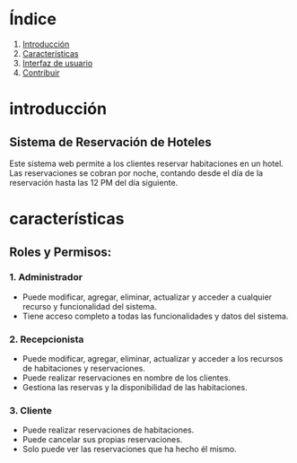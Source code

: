 # Índice

1. [Introducción](#introducción)
2. [Características](#características)
3. [Interfaz de usuario](#GUI)
5. [Contribuir](#contribuir)

# introducción

## Sistema de Reservación de Hoteles

Este sistema web permite a los clientes reservar habitaciones en un hotel. Las reservaciones se cobran por noche, contando desde el día de la reservación hasta las 12 PM del día siguiente.

# características

## Roles y Permisos:

### 1. Administrador
- Puede modificar, agregar, eliminar, actualizar y acceder a cualquier recurso y funcionalidad del sistema.
- Tiene acceso completo a todas las funcionalidades y datos del sistema.

### 2. Recepcionista
- Puede modificar, agregar, eliminar, actualizar y acceder a los recursos de habitaciones y reservaciones.
- Puede realizar reservaciones en nombre de los clientes.
- Gestiona las reservas y la disponibilidad de las habitaciones.

### 3. Cliente
- Puede realizar reservaciones de habitaciones.
- Puede cancelar sus propias reservaciones.
- Solo puede ver las reservaciones que ha hecho él mismo.
